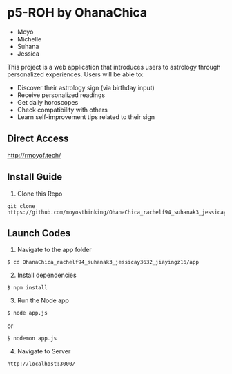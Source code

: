 # p5-ROH by OhanaChica

- Moyo
- Michelle
- Suhana
- Jessica

This project is a web application that introduces users to astrology through personalized experiences. Users will be able to:
- Discover their astrology sign (via birthday input)
- Receive personalized readings
- Get daily horoscopes
- Check compatibility with others
- Learn self-improvement tips related to their sign

## Direct Access
http://rmoyof.tech/

## Install Guide
1. Clone this Repo
```
git clone https://github.com/moyosthinking/OhanaChica_rachelf94_suhanak3_jessicay3632_jiayingz16.git
```

## Launch Codes

1. Navigate to the app folder
```
$ cd OhanaChica_rachelf94_suhanak3_jessicay3632_jiayingz16/app
```
2. Install dependencies
```
$ npm install
```
3. Run the Node app
```
$ node app.js
```
or
```
$ nodemon app.js
```
4. Navigate to Server
```
http://localhost:3000/
```